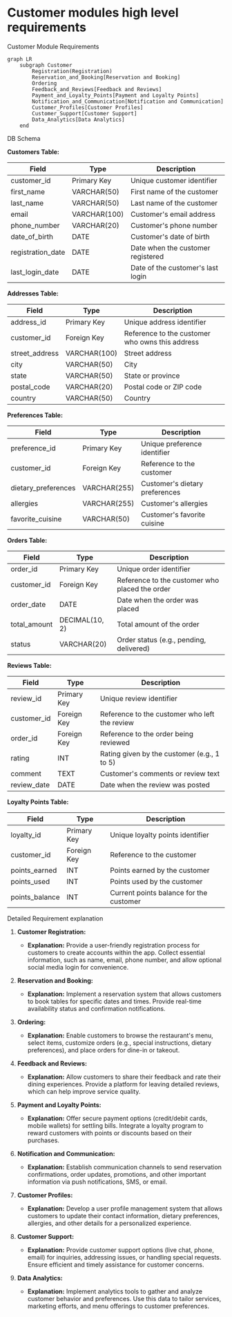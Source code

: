 # Customer modules high level requirements
Customer Module Requirements


```mermaid
graph LR
    subgraph Customer 
        Registration(Registration)
        Reservation_and_Booking[Reservation and Booking]
        Ordering
        Feedback_and_Reviews[Feedback and Reviews]
        Payment_and_Loyalty_Points[Payment and Loyalty Points]
        Notification_and_Communication[Notification and Communication]
        Customer_Profiles[Customer Profiles]
        Customer_Support[Customer Support]
        Data_Analytics[Data Analytics]
    end
```
DB Schema

**Customers Table:**

| Field             | Type         | Description                      |
|-------------------|--------------|----------------------------------|
| customer_id       | Primary Key  | Unique customer identifier       |
| first_name        | VARCHAR(50)  | First name of the customer       |
| last_name         | VARCHAR(50)  | Last name of the customer        |
| email             | VARCHAR(100) | Customer's email address         |
| phone_number      | VARCHAR(20)  | Customer's phone number          |
| date_of_birth     | DATE         | Customer's date of birth         |
| registration_date | DATE         | Date when the customer registered |
| last_login_date   | DATE         | Date of the customer's last login|

**Addresses Table:**

| Field           | Type         | Description                               |
|-----------------|--------------|-------------------------------------------|
| address_id     | Primary Key  | Unique address identifier                  |
| customer_id    | Foreign Key  | Reference to the customer who owns this address |
| street_address | VARCHAR(100) | Street address                            |
| city           | VARCHAR(50)  | City                                      |
| state          | VARCHAR(50)  | State or province                         |
| postal_code    | VARCHAR(20)  | Postal code or ZIP code                   |
| country        | VARCHAR(50)  | Country                                   |

**Preferences Table:**

| Field              | Type         | Description                    |
|--------------------|--------------|--------------------------------|
| preference_id     | Primary Key  | Unique preference identifier   |
| customer_id      | Foreign Key  | Reference to the customer      |
| dietary_preferences | VARCHAR(255) | Customer's dietary preferences |
| allergies          | VARCHAR(255) | Customer's allergies          |
| favorite_cuisine   | VARCHAR(50)  | Customer's favorite cuisine   |

**Orders Table:**

| Field          | Type         | Description                                   |
|----------------|--------------|-----------------------------------------------|
| order_id     | Primary Key  | Unique order identifier                       |
| customer_id  | Foreign Key  | Reference to the customer who placed the order |
| order_date   | DATE         | Date when the order was placed                |
| total_amount | DECIMAL(10, 2) | Total amount of the order                     |
| status       | VARCHAR(20)  | Order status (e.g., pending, delivered)       |

**Reviews Table:**

| Field      | Type         | Description                                 |
|------------|--------------|---------------------------------------------|
| review_id | Primary Key  | Unique review identifier                    |
| customer_id | Foreign Key  | Reference to the customer who left the review |
| order_id   | Foreign Key  | Reference to the order being reviewed       |
| rating     | INT          | Rating given by the customer (e.g., 1 to 5) |
| comment    | TEXT         | Customer's comments or review text          |
| review_date | DATE        | Date when the review was posted              |

**Loyalty Points Table:**

| Field           | Type         | Description                            |
|-----------------|--------------|----------------------------------------|
| loyalty_id     | Primary Key  | Unique loyalty points identifier       |
| customer_id    | Foreign Key  | Reference to the customer              |
| points_earned  | INT          | Points earned by the customer         |
| points_used    | INT          | Points used by the customer           |
| points_balance | INT          | Current points balance for the customer|

Detailed Requirement explanation

1. **Customer Registration:**
   - **Explanation:** Provide a user-friendly registration process for customers to create accounts within the app. Collect essential information, such as name, email, phone number, and allow optional social media login for convenience.

2. **Reservation and Booking:**
   - **Explanation:** Implement a reservation system that allows customers to book tables for specific dates and times. Provide real-time availability status and confirmation notifications.

3. **Ordering:**
   - **Explanation:** Enable customers to browse the restaurant's menu, select items, customize orders (e.g., special instructions, dietary preferences), and place orders for dine-in or takeout.

4. **Feedback and Reviews:**
   - **Explanation:** Allow customers to share their feedback and rate their dining experiences. Provide a platform for leaving detailed reviews, which can help improve service quality.

5. **Payment and Loyalty Points:**
   - **Explanation:** Offer secure payment options (credit/debit cards, mobile wallets) for settling bills. Integrate a loyalty program to reward customers with points or discounts based on their purchases.

6. **Notification and Communication:**
   - **Explanation:** Establish communication channels to send reservation confirmations, order updates, promotions, and other important information via push notifications, SMS, or email.

7. **Customer Profiles:**
   - **Explanation:** Develop a user profile management system that allows customers to update their contact information, dietary preferences, allergies, and other details for a personalized experience.

8. **Customer Support:**
   - **Explanation:** Provide customer support options (live chat, phone, email) for inquiries, addressing issues, or handling special requests. Ensure efficient and timely assistance for customer concerns.

9. **Data Analytics:**
   - **Explanation:** Implement analytics tools to gather and analyze customer behavior and preferences. Use this data to tailor services, marketing efforts, and menu offerings to customer preferences.
